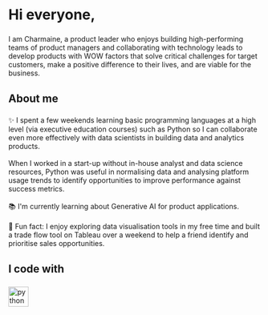 <h1 align="left">Hi everyone,</h1>

###

<p align="left">I am Charmaine, a product leader who enjoys building high-performing teams of product managers and collaborating with technology leads to develop products with WOW factors that solve critical challenges for target customers, make a positive difference to their lives, and are viable for the business.</p>

###

<h2 align="left">About me</h2>

###

<p align="left">✨ I spent a few weekends learning basic programming languages at a high level (via executive education courses) such as Python so I can collaborate even more effectively with data scientists in building data and analytics products. <br><br>When I worked in a start-up without in-house analyst and data science resources, Python was useful in normalising data and analysing platform usage trends to identify opportunities to improve performance against success metrics.<br><br>📚 I'm currently learning about Generative AI for product applications. <br><br>🎲 Fun fact: I enjoy exploring data visualisation tools in my free time and built a trade flow tool on Tableau over a weekend to help a friend identify and prioritise sales opportunities.</p>

###

<h2 align="left">I code with</h2>

###

<div align="left">
  <img src="https://cdn.jsdelivr.net/gh/devicons/devicon/icons/python/python-original.svg" height="40" alt="python logo"  />
</div>

###
